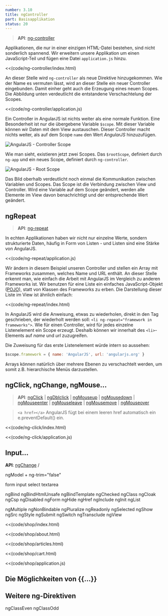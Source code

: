 ```yaml
---
number: 3.10
title: ngController
part: Basisapplikation
status: 20
---
```


> **API**: [ng-controller](http://docs.angularjs.org/api/ng.directive:ngController)

Applikationen, die nur in einer einzigen HTML-Datei bestehen, sind nicht sonderlich spannend. Wir erweitern unsere Applikation um einen JavaScript-Teil und fügen eine Datei `application.js` hinzu.

<<(code/ng-controller/index.html)

An dieser Stelle wird `ng-controller` als neue Direktive hinzugekommen. Wie der Name es vermuten lässt, wird an dieser Stelle ein neuer Controller eingebunden. Damit einher geht auch die Erzeugung eines neuen Scopes. Die Abbildung unten verdeutlicht die entstandene Verschachtelung der Scopes.

<<(code/ng-controller/application.js)

Ein Controller in AngularJS ist nichts weiter als eine normale Funktion. Eine Besonderheit ist nur die übergebene Variable `$scope`. Mit dieser Variable können wir Daten mit dem View austauschen. Dieser Controller macht nichts weiter, als auf dem Scope `name` den Wert *AngularJS* hinzuzufügen.

![AngularJS - Controller Scope](../images/figures/scope-controller.png)

Wie man sieht, existieren jetzt zwei Scopes. Das `$rootScope`, definiert durch `ng-app` und ein neues Scope, definiert durch `ng-controller`.

![AngularJS - Root Scope](../images/figures/scopes.png)

Das Bild oberhalb verdeutlicht noch einmal die Kommunikation zwischen Variablen und Scopes. Das Scope ist die Verbindung zwischen View und Controller. Wird eine Variable auf dem Scope geändert, werden alle Elemente im View davon benachrichtigt und der entsprechende Wert geändert.


## ngRepeat

> **API**: [ng-repeat](http://docs.angularjs.org/api/ng.directive:ngRepeat)

In echten Applikationen haben wir nicht nur einzelne Werte, sondern strukturierte Daten, häufig in Form von Listen - und Listen sind eine Stärke von AngularJS.

<<(code/ng-repeat/application.js)

Wir ändern in diesem Beispiel unseren Controller und stellen ein Array mit Frameworks zusammen, welches Name und URL enthält. An dieser Stelle erkennt man, wie einfach die Arbeit mit AngularJS im Vergleich zu anderen Frameworks ist. Wir benutzen für eine Liste ein einfaches JavaScript-Objekt ([POJO](http://de.wikipedia.org/wiki/Plain_Old_Java_Object)), statt von Klassen des Frameworks zu erben. Die Darstellung dieser Liste im View ist ähnlich einfach:

<<(code/ng-repeat/index.html)

In AngularJS wird die Anweisung, etwas zu wiederholen, direkt in den Tag geschrieben, der wiederholt werden soll: `<li ng-repeat="framework in frameworks">`. Wie für einen Controller, wird für jedes einzelne Listenelement ein Scope erzeugt. Deshalb können wir innerhalt des `<li>`-Elements auf *name* und *url* zuzugreifen.

Die Zuweisung für das erste Listenelement würde intern so aussehen:

~~~javascript
$scope.framework = { name: 'AngularJS', url: 'angularjs.org' }
~~~

Arrays können natürlich über mehrere Ebenen zu verschachtelt werden, um somit z.B. hierarchische Menüs darzustellen.



## ngClick, ngChange, ngMouse...
> **API**:
  [ngClick](http://docs.angularjs.org/api/ng.directive:ngClick) |
  [ngDblclick](http://docs.angularjs.org/api/ng.directive:ngDblclick) |
  [ngMouseup](http://docs.angularjs.org/api/ng.directive:ngMouseup) |
  [ngMousedown](http://docs.angularjs.org/api/ng.directive:ngMousedown) |
  [ngMouseenter](http://docs.angularjs.org/api/ng.directive:ngMouseenter) |
  [ngMouseleave](http://docs.angularjs.org/api/ng.directive:ngMouseleave) |
  [ngMousemove](http://docs.angularjs.org/api/ng.directive:ngMousemove) |
  [ngMouseover](http://docs.angularjs.org/api/ng.directive:ngMouseover)

> `<a href></a>` AngularJS fügt bei einem leeren href automatisch ein e.preventDefault() ein.

<<(code/ng-click/index.html)

<<(code/ng-click/application.js)

## Input...
**API**:
[ngChange](http://docs.angularjs.org/api/ng.directive:ngChange) /

ngModel + ng-trim="false"


form
input
select
textarea


ngBind
ngBindHtmlUnsafe
ngBindTemplate
ngChecked
ngClass
ngCloak
ngCsp
ngDisabled
ngForm
ngHide
ngHref
ngInclude
ngInit
ngList


ngMultiple
ngNonBindable
ngPluralize
ngReadonly
ngSelected
ngShow
ngSrc
ngStyle
ngSubmit
ngSwitch
ngTransclude
ngView

<<(code/shop/index.html)

<<(code/shop/about.html)

<<(code/shop/articles.html)

<<(code/shop/cart.html)

<<(code/shop/application.js)

## Die Möglichkeiten von {{...}}


## Weitere ng-Direktiven

ngClassEven
ngClassOdd
